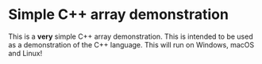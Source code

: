 # Simple C++ array demonstration

This is a **very** simple C++ array demonstration.
This is intended to be used as a demonstration of the C++ language.
This will run on Windows, macOS and Linux!
